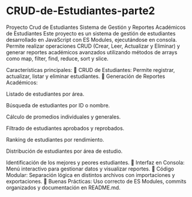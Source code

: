 # CRUD-de-Estudiantes-parte2
Proyecto Crud de Estudiantes
Sistema de Gestión y Reportes Académicos de Estudiantes
Este proyecto es un sistema de gestión de estudiantes desarrollado en JavaScript con ES Modules, ejecutándose en consola. Permite realizar operaciones CRUD (Crear, Leer, Actualizar y Eliminar) y generar reportes académicos avanzados utilizando métodos de arrays como map, filter, find, reduce, sort y slice.

Características principales:
🔹 CRUD de Estudiantes: Permite registrar, actualizar, listar y eliminar estudiantes.
🔹 Generación de Reportes Académicos:

Listado de estudiantes por área.

Búsqueda de estudiantes por ID o nombre.

Cálculo de promedios individuales y generales.

Filtrado de estudiantes aprobados y reprobados.

Ranking de estudiantes por rendimiento.

Distribución de estudiantes por área de estudio.

Identificación de los mejores y peores estudiantes.
🔹 Interfaz en Consola: Menú interactivo para gestionar datos y visualizar reportes.
🔹 Código Modular: Separación lógica en distintos archivos con importaciones y exportaciones.
🔹 Buenas Prácticas: Uso correcto de ES Modules, commits organizados y documentación en README.md.